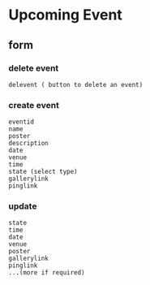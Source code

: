 # Upcoming Event
## form
### delete event
    delevent ( button to delete an event)
### create event
    eventid
    name
    poster
    description
    date
    venue
    time
    state (select type)
    gallerylink
    pinglink
    
### update
    state 
    time
    date
    venue
    poster
    gallerylink
    pinglink
    ...(more if required)
